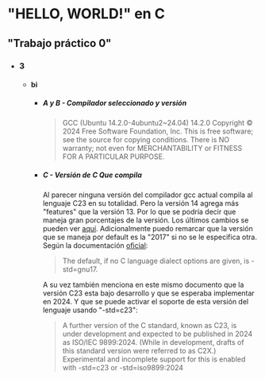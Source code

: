 # "HELLO, WORLD!" en C

## "Trabajo práctico 0"

- ### 3

  - #### bi

    - ##### A y B - Compilador seleccionado y versión

      > GCC (Ubuntu 14.2.0-4ubuntu2~24.04) 14.2.0
      > Copyright © 2024 Free Software Foundation, Inc.
      > This is free software; see the source for copying
      >conditions.  There is NO
      > warranty; not even for MERCHANTABILITY or FITNESS FOR A PARTICULAR
        PURPOSE.

    - ##### C - Versión de C Que compila

        Al parecer ninguna versión del compilador gcc actual compila al
        lenguaje C23 en su totalidad. Pero la versión 14 agrega más "features"
        que la versión 13. Por lo que se podría decir que maneja gran
        porcentajes de la versión.
        Los últimos cambios se pueden ver [aquí](https://gcc.gnu.org/gcc-14/changes.html#c).
        Adicionalmente puedo remarcar que la versión que se maneja por default
        es la "2017" si no se le especifica otra. Según
        la documentación [oficial](https://gcc.gnu.org/onlinedocs/gcc-14.1.0/gcc/Standards.html#C-Language):
        >The default, if no C language dialect options are given, is -std=gnu17.

        A su vez también menciona en este mismo documento que la versión C23
        esta bajo desarrollo y que se esperaba implementar en 2024. Y que se
        puede activar el soporte de esta versión del lenguaje usando
        "-std=c23":

         >A further version of the C standard, known as C23, is under
         development and expected to be published in 2024 as ISO/IEC
         9899:2024. (While in development, drafts of this standard version
         were referred to as C2X.) Experimental and incomplete support for
         this is enabled with -std=c23 or -std=iso9899:2024
